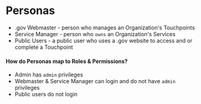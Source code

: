 # Personas

* .gov Webmaster - person who manages an Organization's Touchpoints
* Service Manager - person who `owns` an Organization's Services
* Public Users - a public user who uses a .gov website to access and or complete a Touchpoint

#### How do Personas map to Roles & Permissions?

* Admin has `admin` privileges
* Webmaster & Service Manager can login and do not have `admin` privileges
* Public users do not login
